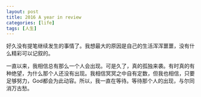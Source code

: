 ```yaml
---
layout: post
title: 2016 A year in review
categories: [life]
tags: [人生]
---
```



好久没有提笔继续发生的事情了。我想最大的原因是自己的生活浑浑噩噩，没有什么精彩可以记叙的。

一直以来，我相信总有那么一个人会出现。可是久了，真的孤独来袭。有时真的有种绝望，为什么那个人还没有出现。我相信冥冥之中自有定数，但我也相信，只要足够努力，God都会为此动容。所以，我一直在等待。等待那个人的出现，与尔同消万古愁。